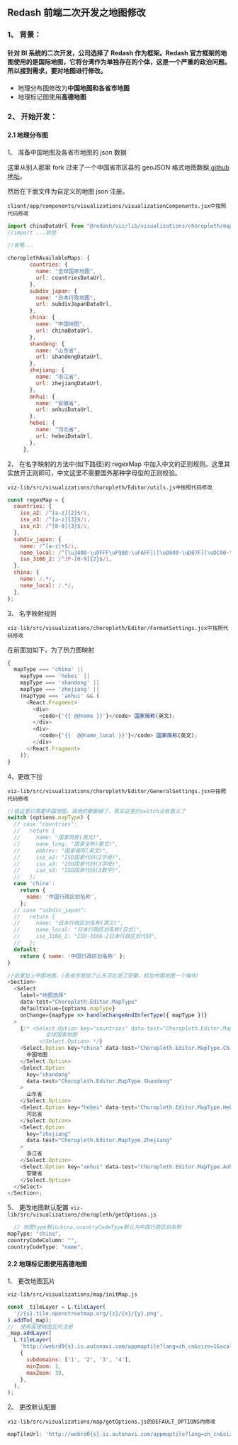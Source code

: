 <!--
 * @文件描述:
 * @公司: thundersdata
 * @作者: 于效仟
 * @Date: 2021-02-02 09:54:07
 * @LastEditors: 于效仟
 * @LastEditTime: 2021-02-02 09:54:15
-->

## Redash 前端二次开发之地图修改

### 1、 背景：

#### 针对 BI 系统的二次开发，公司选择了 Redash 作为框架。Redash 官方框架的地图使用的是国际地图，它将台湾作为单独存在的个体，这是一个严重的政治问题。所以接到需求，要对地图进行修改。

- 地理分布图修改为**中国地图和各省市地图**
- 地理标记图使用**高德地图**

### 2、 开始开发：

#### 2.1 地理分布图

1、 准备中国地图及各省市地图的 json 数据

这里从别人那里 fork 过来了一个中国省市区县的 geoJSON 格式地图数据,[github 地址](https://github.com/tunshiyu/GeoMapData_CN)。

然后在下面文件为自定义的地图 json 注册。

`client/app/components/visualizations/visualizationComponents.jsx中按照代码修改`

```js
import chinaDataUrl from "@redash/viz/lib/visualizations/choropleth/maps/china.geo.json";
//import ...其他

//省略...

choroplethAvailableMaps: {
       countries: {
         name: "全球国家地图",
         url: countriesDataUrl,
       },
       subdiv_japan: {
         name: "日本行政地图",
         url: subdivJapanDataUrl,
       },
       china: {
         name: "中国地图",
         url: chinaDataUrl,
       },
       shandong: {
         name: "山东省",
         url: shandongDataUrl,
       },
       zhejiang: {
         name: "浙江省",
         url: zhejiangDataUrl,
       },
       anhui: {
         name: "安徽省",
         url: anhuiDataUrl,
       },
       hebei: {
         name: "河北省",
         url: hebeiDataUrl,
       },
     },
```

2、 在名字映射的方法中(如下路径)的 regexMap 中加入中文的正则规则。这里其实放开正则即可，中文这里不需要国外那种字母型的正则校验。

`viz-lib/src/visualizations/choropleth/Editor/utils.js中按照代码修改`

```js
const regexMap = {
  countries: {
    iso_a2: /^[a-z]{2}$/i,
    iso_a3: /^[a-z]{3}$/i,
    iso_n3: /^[0-9]{3}$/i,
  },
  subdiv_japan: {
    name: /^[a-z]+$/i,
    name_local: /^[\u3400-\u9FFF\uF900-\uFAFF]|[\uD840-\uD87F][\uDC00-\uDFFF]+$/i,
    iso_3166_2: /^JP-[0-9]{2}$/i,
  },
  china: {
    name: /.*/,
    name_local: /.*/,
  },
};
```

3、 名字映射规则

`viz-lib/src/visualizations/choropleth/Editor/FormatSettings.jsx中按照代码修改`

在</ContextHelp>前面加如下，为了热力图映射

```js
{
  mapType === 'china' ||
    mapType === 'hebei' ||
    mapType === 'shandong' ||
    mapType === 'zhejiang' ||
    (mapType === 'anhui' && (
      <React.Fragment>
        <div>
          <code>{'{{ @@name }}'}</code> 国家简称(英文);
        </div>
        <div>
          <code>{'{{  @@name_local }}'}</code> 国家简称(英文);
        </div>
      </React.Fragment>
    ));
}
```

4、更改下拉

`viz-lib/src/visualizations/choropleth/Editor/GeneralSettings.jsx中按照代码修改`

```js
//我这里只需要中国地图，其他的都删掉了。其实这里的switch没有意义了
switch (options.mapType) {
  // case "countries":
  //   return {
  //     name: "国家简称(英文)",
  //     name_long: "国家全称(英文)",
  //     abbrev: "国家缩写(英文)",
  //     iso_a2: "ISO国家代码(2字母)",
  //     iso_a3: "ISO国家代码(3字母)",
  //     iso_n3: "ISO国家代码(3数字)",
  //   };
  case 'china':
    return {
      name: '中国行政区划名称',
    };
  // case "subdiv_japan":
  //   return {
  //     name: "日本行政区划名称(英文)",
  //     name_local: "日本行政区划名称(日文)",
  //     iso_3166_2: "ISO-3166-2日本行政区划代码",
  //   };
  default:
    return { name: '中国行政区划名称' };
}

//这里加上中国地图，(各省市我加了山东河北浙江安徽，和加中国地图一个操作)
<Section>
  <Select
    label="地图选择"
    data-test="Choropleth.Editor.MapType"
    defaultValue={options.mapType}
    onChange={mapType => handleChangeAndInferType({ mapType })}
  >
    {/* <Select.Option key="countries" data-test="Choropleth.Editor.MapType.Countries">
            全球国家地图
          </Select.Option> */}
    <Select.Option key="china" data-test="Choropleth.Editor.MapType.China">
      中国地图
    </Select.Option>
    <Select.Option
      key="shandong"
      data-test="Choropleth.Editor.MapType.Shandong"
    >
      山东省
    </Select.Option>
    <Select.Option key="hebei" data-test="Choropleth.Editor.MapType.Hebei">
      河北省
    </Select.Option>
    <Select.Option
      key="zhejiang"
      data-test="Choropleth.Editor.MapType.Zhejiang"
    >
      浙江省
    </Select.Option>
    <Select.Option key="anhui" data-test="Choropleth.Editor.MapType.Anhui">
      安徽省
    </Select.Option>
  </Select>
</Section>;
```

5、 更改地图默认配置
`viz-lib/src/visualizations/choropleth/getOptions.js`

```js
  // 地图type默认china,countryCodeType默认为中国行政区划名称
mapType: "china",
countryCodeColumn: "",
countryCodeType: "name",
```

#### 2.2 地理标记图使用高德地图

1、 更改地图瓦片

`viz-lib/src/visualizations/map/initMap.js`

```js
const _tileLayer = L.tileLayer(
  '//{s}.tile.openstreetmap.org/{z}/{x}/{y}.png',
).addTo(_map);
//  使用高德地图瓦片注册
_map.addLayer(
  L.tileLayer(
    'http://webrd0{s}.is.autonavi.com/appmaptile?lang=zh_cn&size=1&scale=1&style=8&x={x}&y={y}&z={z}',
    {
      subdomains: ['1', '2', '3', '4'],
      minZoom: 1,
      maxZoom: 19,
    },
  ),
);
```

2、 更改默认配置

`viz-lib/src/visualizations/map/getOptions.js的DEFAULT_OPTIONS内修改`

```js
mapTileUrl: 'http://webrd0{s}.is.autonavi.com/appmaptile?lang=zh_cn&size=1&scale=1&style=8&x={x}&y={y}&z={z}';
```
